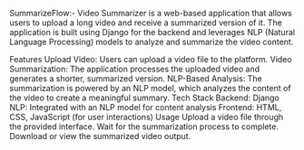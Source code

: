SummarizeFlow:-
Video Summarizer is a web-based application that allows users to upload a long video and receive a summarized version of it. The application is built using Django for the backend and leverages NLP (Natural Language Processing) models to analyze and summarize the video content.

Features
Upload Video: Users can upload a video file to the platform.
Video Summarization: The application processes the uploaded video and generates a shorter, summarized version.
NLP-Based Analysis: The summarization is powered by an NLP model, which analyzes the content of the video to create a meaningful summary.
Tech Stack
Backend: Django
NLP: Integrated with an NLP model for content analysis
Frontend: HTML, CSS, JavaScript (for user interactions)
Usage
Upload a video file through the provided interface.
Wait for the summarization process to complete.
Download or view the summarized video output.
